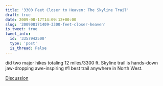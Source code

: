 ```yaml
---
title: '3300 Feet Closer to Heaven: The Skyline Trail'
draft: true
date: 2009-08-17T14:09:12+00:00
slug: '200908171409-3300-feet-closer-heaven'
is_tweet: true
tweet_info:
  id: '3357942500'
  type: 'post'
  is_thread: False
---
```




did two major hikes totaling 12 miles/3300 ft. Skyline trail is hands-down jaw-dropping awe-inspiring #1 best trail anywhere in North West.

[Discussion](https://x.com/sytelus/status/3357942500)

